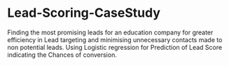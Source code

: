 # Lead-Scoring-CaseStudy

Finding the most promising leads for an education company for greater efficiency in Lead targeting and minimising unnecessary contacts made to non potential leads.
Using Logistic regression for Prediction of Lead Score indicating the Chances of conversion.
